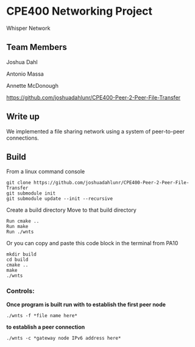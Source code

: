# CPE400 Networking Project

Whisper Network

## Team Members

Joshua Dahl

Antonio Massa

Annette McDonough

https://github.com/joshuadahlunr/CPE400-Peer-2-Peer-File-Transfer

## Write up

We implemented a file sharing network using a system of peer-to-peer connections.

## Build

From a linux command console

    git clone https://github.com/joshuadahlunr/CPE400-Peer-2-Peer-File-Transfer
    git submodule init
    git submodule update --init --recursive

Create a build directory
Move to that build directory

    Run cmake ..
    Run make
    Run ./wnts

Or you can copy and paste this code block in the terminal from PA10

    mkdir build
    cd build
    cmake ..
    make
    ./wnts

### Controls:

  **Once program is built run with**
  **to establish the first peer node**
    
    ./wnts -f *file name here*

  **to establish a peer connection**

    ./wnts -c *gateway node IPv6 address here*

